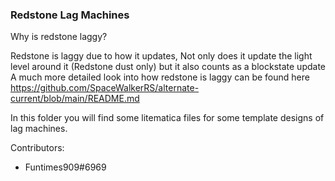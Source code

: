 ### Redstone Lag Machines

Why is redstone laggy?

Redstone is laggy due to how it updates, Not only does it update the light level around it (Redstone dust only) but it also counts as a blockstate update
A much more detailed look into how redstone is laggy can be found here https://github.com/SpaceWalkerRS/alternate-current/blob/main/README.md

In this folder you will find some litematica files for some template designs of lag machines.

Contributors:
- Funtimes909#6969

